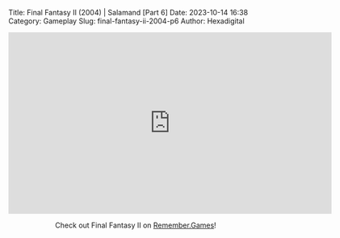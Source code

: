 Title: Final Fantasy II (2004) | Salamand [Part 6]
Date: 2023-10-14 16:38
Category: Gameplay
Slug: final-fantasy-ii-2004-p6
Author: Hexadigital

<center><iframe src="https://www.youtube.com/embed/qtlUnjrhhyE?feature=oembed" allow="accelerometer; autoplay; encrypted-media; gyroscope; picture-in-picture" width="640" height="360" frameborder="0"></iframe>

Check out Final Fantasy II on [Remember.Games](https://remember.games/game/6866/final-fantasy-i-ii-dawn-of-souls/)!</center>